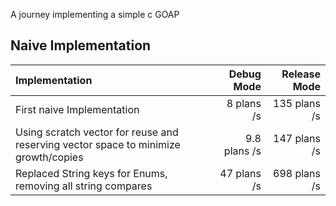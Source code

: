 
A journey implementing a simple c GOAP

## Naive Implementation

| Implementation                                                                      |   Debug Mode | Release Mode 
|:------------------------------------------------------------------------------------|-------------:|-------------:|
| First naive Implementation                                                          |   8 plans /s | 135 plans /s |
| Using scratch vector for reuse and reserving vector space to minimize growth/copies | 9.8 plans /s | 147 plans /s |
| Replaced String keys for Enums, removing all string compares                        |  47 plans /s | 698 plans /s |

